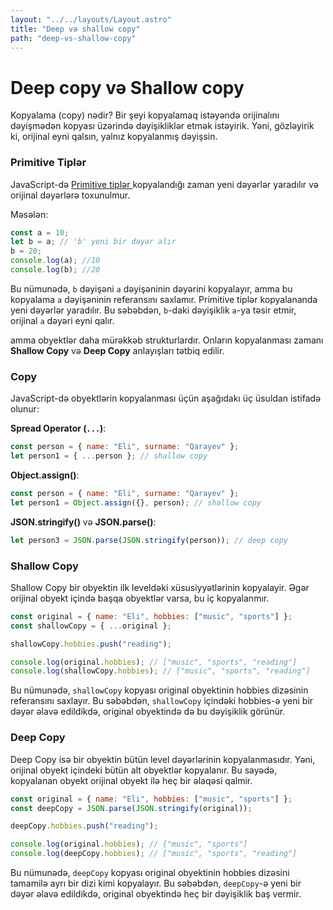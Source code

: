 ```yaml
---
layout: "../../layouts/Layout.astro"
title: "Deep və shallow copy"
path: "deep-vs-shallow-copy"
---
```


# Deep copy və Shallow copy

Kopyalama (copy) nədir?
Bir şeyi kopyalamaq istəyəndə orijinalını dəyişmədən kopyası üzərində dəyişikliklər etmək istəyirik. Yəni, gözləyirik ki, orijinal eyni qalsın, yalnız kopyalanmış dəyişsin.

### Primitive Tiplər

JavaScript-də [Primitive tiplər ](/blog/data-types) kopyalandığı zaman yeni dəyərlər yaradılır və orijinal dəyərlərə toxunulmur.

Məsələn:

```javascript
const a = 10;
let b = a; // 'b' yeni bir dəyər alır
b = 20;
console.log(a); //10
console.log(b); //20
```

Bu nümunədə, `b` dəyişəni `a` dəyişəninin dəyərini kopyalayır, amma bu kopyalama `a` dəyişəninin referansını saxlamır. Primitive tiplər kopyalananda yeni dəyərlər yaradılır. Bu səbəbdən, `b`-daki dəyişiklik `a`-ya təsir etmir, orijinal `a` dəyəri eyni qalır.

amma obyektlər daha mürəkkəb strukturlardır. Onların kopyalanması zamanı **Shallow Copy** və **Deep Copy** anlayışları tətbiq edilir.

### Copy

JavaScript-də obyektlərin kopyalanması üçün aşağıdakı üç üsuldan istifadə olunur:

**Spread Operator (`...`)**:

```javascript
const person = { name: "Eli", surname: "Qarayev" };
let person1 = { ...person }; // shallow copy
```

**Object.assign()**:

```javascript
const person = { name: "Eli", surname: "Qarayev" };
let person1 = Object.assign({}, person); // shallow copy
```

**JSON.stringify()** və **JSON.parse()**:

```javascript
let person3 = JSON.parse(JSON.stringify(person)); // deep copy
```

### Shallow Copy

Shallow Copy bir obyektin ilk leveldəki xüsusiyyətlərinin kopyalayir. Əgər orijinal obyekt içində başqa obyektlər varsa, bu iç kopyalanmır.

```javascript
const original = { name: "Eli", hobbies: ["music", "sports"] };
const shallowCopy = { ...original };

shallowCopy.hobbies.push("reading");

console.log(original.hobbies); // ["music", "sports", "reading"]
console.log(shallowCopy.hobbies); // ["music", "sports", "reading"]
```

Bu nümunədə, `shallowCopy` kopyası original obyektinin hobbies dizəsinin referansını saxlayır. Bu səbəbdən, `shallowCopy` içindəki hobbies-ə yeni bir dəyər əlavə edildikdə, original obyektində də bu dəyişiklik görünür.

### Deep Copy

Deep Copy isə bir obyektin bütün level dəyərlərinin kopyalanmasıdır. Yəni, orijinal obyekt içindeki bütün alt obyektlər kopyalanır. Bu sayədə, kopyalanan obyekt orijinal obyekt ilə heç bir əlaqəsi qalmir.

```javascript
const original = { name: "Eli", hobbies: ["music", "sports"] };
const deepCopy = JSON.parse(JSON.stringify(original));

deepCopy.hobbies.push("reading");

console.log(original.hobbies); // ["music", "sports"]
console.log(deepCopy.hobbies); // ["music", "sports", "reading"]
```

Bu nümunədə, `deepCopy` kopyası original obyektinin hobbies dizəsini tamamilə ayrı bir dizi kimi kopyalayır. Bu səbəbdən, `deepCopy`-ə yeni bir dəyər əlavə edildikdə, original obyektində heç bir dəyişiklik baş vermir.
